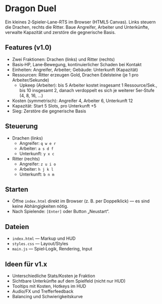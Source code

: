 # Dragon Duel

Ein kleines 2‑Spieler‑Lane-RTS im Browser (HTML5 Canvas). Links steuern die Drachen, rechts die Ritter. Baue Angreifer, Arbeiter und Unterkünfte, verwalte Kapazität und zerstöre die gegnerische Basis.

## Features (v1.0)
- Zwei Fraktionen: Drachen (links) und Ritter (rechts)
- Basis‑HP, Lane‑Bewegung, kontinuierlicher Schaden bei Kontakt
- Einheiten: Angreifer, Arbeiter; Gebäude: Unterkunft (Kapazität)
- Ressourcen: Ritter erzeugen Gold, Drachen Edelsteine (je 1 pro Arbeiter/Sekunde)
  - Upkeep (Arbeiter): bis 5 Arbeiter kostet insgesamt 1 Ressource/Sek., bis 10 insgesamt 2, danach verdoppelt es sich je weiterer 5er‑Stufe (4, 8, 16, …)
- Kosten (symmetrisch): Angreifer 4, Arbeiter 6, Unterkunft 12
- Kapazität: Start 5 Slots, pro Unterkunft +5
- Sieg: Zerstöre die gegnerische Basis

## Steuerung
- Drachen (links)
  - Angreifer: `q w e r`
  - Arbeiter: `a s d f`
  - Unterkunft: `y x c`
- Ritter (rechts)
  - Angreifer: `z u i o`
  - Arbeiter: `h j k l`
  - Unterkunft: `b n m`

## Starten
- Öffne `index.html` direkt im Browser (z. B. per Doppelklick) — es sind keine Abhängigkeiten nötig.
- Nach Spielende: `[Enter]` oder Button „Neustart“.

## Dateien
- `index.html` — Markup und HUD
- `styles.css` — Layout/Styles
- `main.js` — Spiel‑Logik, Rendering, Input

## Ideen für v1.x
- Unterschiedliche Stats/Kosten je Fraktion
- Sichtbare Unterkünfte auf dem Spielfeld (nicht nur HUD)
- Tooltips mit Kosten, Hotkeys im HUD
- Audio/FX und Trefferfeedback
- Balancing und Schwierigkeitskurve
